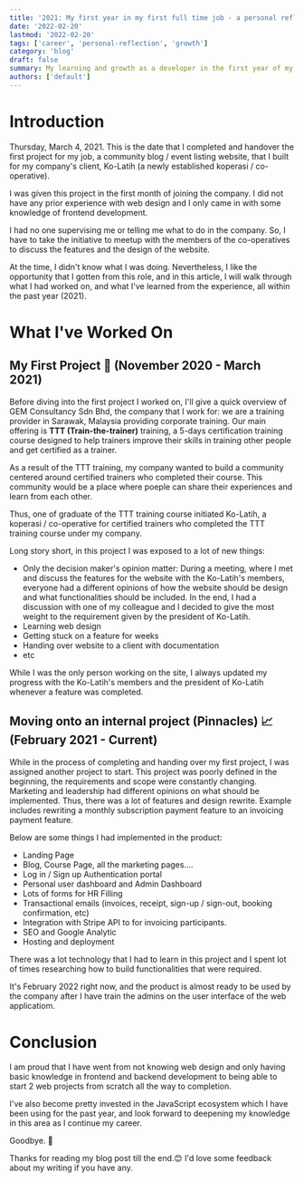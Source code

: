 ```yaml
---
title: '2021: My first year in my first full time job - a personal reflection'
date: '2022-02-20'
lastmod: '2022-02-20'
tags: ['career', 'personal-reflection', 'growth']
category: 'blog'
draft: false
summary: My learning and growth as a developer in the first year of my first full time job.
authors: ['default']
---
```


# Introduction

Thursday, March 4, 2021. This is the date that I completed and handover the first project for my job, a community blog / event listing website, that I built for my company's client, Ko-Latih (a newly established koperasi / co-operative).

I was given this project in the first month of joining the company. I did not have any prior experience with web design and I only came in with some knowledge of frontend development.

I had no one supervising me or telling me what to do in the company. So, I have to take the initiative to meetup with the members of the co-operatives to discuss the features and the design of the website.

At the time, I didn't know what I was doing. Nevertheless, I like the opportunity that I gotten from this role, and in this article, I will walk through what I had worked on, and what I've learned from the experience, all within the past year (2021).

# What I've Worked On

## My First Project 🐣 (November 2020 - March 2021)

Before diving into the first project I worked on, I'll give a quick overview of GEM Consultancy Sdn Bhd, the company that I work for: we are a training provider in Sarawak, Malaysia providing corporate training. Our main offering is **TTT (Train-the-trainer)** training, a 5-days certification training course designed to help trainers improve their skills in training other people and get certified as a trainer.

As a result of the TTT training, my company wanted to build a community centered around
certified trainers who completed their course. This community would be a place where poeple can share their experiences and learn from each other.

Thus, one of graduate of the TTT training course initiated Ko-Latih, a koperasi / co-operative for certified trainers who completed the TTT training course under my company.

Long story short, in this project I was exposed to a lot of new things:

- Only the decision maker's opinion matter: During a meeting, where I met and discuss the features for the website with the Ko-Latih's members, everyone had a different opinions of how the website should be design and what functionalities should be included. In the end, I had a discussion with one of my colleague and I decided to give the most weight to the requirement given by the president of Ko-Latih.
- Learning web design
- Getting stuck on a feature for weeks
- Handing over website to a client with documentation
- etc

While I was the only person working on the site, I always updated my progress with the Ko-Latih's members and the president of Ko-Latih whenever a feature was completed.

## Moving onto an internal project (Pinnacles) 📈 (February 2021 - Current)

While in the process of completing and handing over my first project, I was assigned another project to start. This project was poorly defined in the beginning, the requirements and scope were constantly changing. Marketing and leadership had different opinions on what should be implemented. Thus, there was a lot of features and design rewrite. Example includes rewriting a monthly subscription payment feature to an invoicing payment feature.

Below are some things I had implemented in the product:

- Landing Page
- Blog, Course Page, all the marketing pages....
- Log in / Sign up Authentication portal
- Personal user dashboard and Admin Dashboard
- Lots of forms for HR Filling
- Transactional emails (invoices, receipt, sign-up / sign-out, booking confirmation, etc)
- Integration with Stripe API to for invoicing participants.
- SEO and Google Analytic
- Hosting and deployment

There was a lot technology that I had to learn in this project and I spent lot of times researching how to build functionalities that were required.

It's February 2022 right now, and the product is almost ready to be used by the company after I have train the admins on the user interface of the web applicatiom.

# Conclusion

I am proud that I have went from not knowing web design and only having basic knowledge in frontend and backend development to being able to start 2 web projects from scratch all the way to completion.

I've also become pretty invested in the JavaScript ecosystem which I have been using for the past year, and look forward to deepening my knowledge in this area as I continue my career.

Goodbye. 👋

Thanks for reading my blog post till the end.😊 I'd love some feedback about my writing if you have any.
